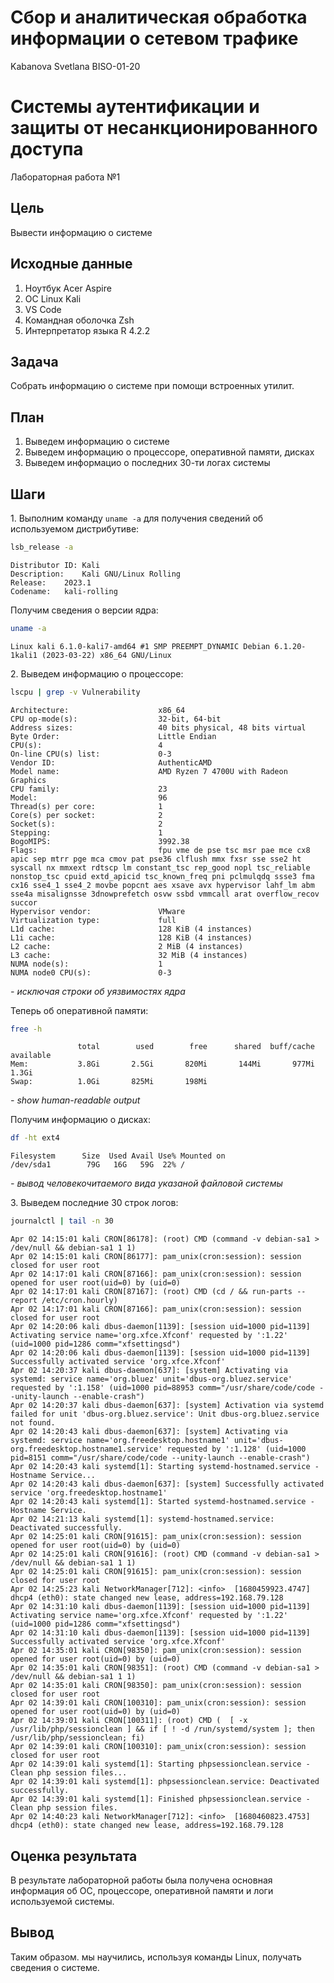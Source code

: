 # Сбор и аналитическая обработка информации о сетевом трафике
Kabanova Svetlana BISO-01-20

# Системы аутентификации и защиты от несанкционированного доступа

Лабораторная работа №1

## Цель

Вывести информацию о системе

## Исходные данные

1.  Ноутбук Acer Aspire
2.  ОС Linux Kali
3.  VS Code
4.  Командная оболочка Zsh
5.  Интерпретатор языка R 4.2.2

## Задача

Собрать информацию о системе при помощи встроенных утилит.

## План

1.  Выведем информацию о системе
2.  Выведем информацию о процессоре, оперативной памяти, дисках
3.  Выведем информацио о последних 30-ти логах системы

## Шаги

1\. Выполним команду `uname -a` для получения сведений об используемом
дистрибутиве:

``` zsh
lsb_release -a
```

    Distributor ID: Kali
    Description:    Kali GNU/Linux Rolling
    Release:    2023.1
    Codename:   kali-rolling

Получим сведения о версии ядра:

``` zsh
uname -a
```

    Linux kali 6.1.0-kali7-amd64 #1 SMP PREEMPT_DYNAMIC Debian 6.1.20-1kali1 (2023-03-22) x86_64 GNU/Linux

2\. Выведем информацию о процессоре:

``` zsh
lscpu | grep -v Vulnerability
```

    Architecture:                    x86_64
    CPU op-mode(s):                  32-bit, 64-bit
    Address sizes:                   40 bits physical, 48 bits virtual
    Byte Order:                      Little Endian
    CPU(s):                          4
    On-line CPU(s) list:             0-3
    Vendor ID:                       AuthenticAMD
    Model name:                      AMD Ryzen 7 4700U with Radeon Graphics
    CPU family:                      23
    Model:                           96
    Thread(s) per core:              1
    Core(s) per socket:              2
    Socket(s):                       2
    Stepping:                        1
    BogoMIPS:                        3992.38
    Flags:                           fpu vme de pse tsc msr pae mce cx8 apic sep mtrr pge mca cmov pat pse36 clflush mmx fxsr sse sse2 ht syscall nx mmxext rdtscp lm constant_tsc rep_good nopl tsc_reliable nonstop_tsc cpuid extd_apicid tsc_known_freq pni pclmulqdq ssse3 fma cx16 sse4_1 sse4_2 movbe popcnt aes xsave avx hypervisor lahf_lm abm sse4a misalignsse 3dnowprefetch osvw ssbd vmmcall arat overflow_recov succor
    Hypervisor vendor:               VMware
    Virtualization type:             full
    L1d cache:                       128 KiB (4 instances)
    L1i cache:                       128 KiB (4 instances)
    L2 cache:                        2 MiB (4 instances)
    L3 cache:                        32 MiB (4 instances)
    NUMA node(s):                    1
    NUMA node0 CPU(s):               0-3

*- исключая строки об уязвимостях ядра*

Теперь об оперативной памяти:

``` zsh
free -h
```

                   total        used        free      shared  buff/cache   available
    Mem:           3.8Gi       2.5Gi       820Mi       144Mi       977Mi       1.3Gi
    Swap:          1.0Gi       825Mi       198Mi

*- show human-readable output*

Получим информацию о дисках:

``` zsh
df -ht ext4
```

    Filesystem      Size  Used Avail Use% Mounted on
    /dev/sda1        79G   16G   59G  22% /

*- вывод человекочитаемого вида указаной файловой системы*

3\. Выведем последние 30 строк логов:

``` zsh
journalctl | tail -n 30
```

    Apr 02 14:15:01 kali CRON[86178]: (root) CMD (command -v debian-sa1 > /dev/null && debian-sa1 1 1)
    Apr 02 14:15:01 kali CRON[86177]: pam_unix(cron:session): session closed for user root
    Apr 02 14:17:01 kali CRON[87166]: pam_unix(cron:session): session opened for user root(uid=0) by (uid=0)
    Apr 02 14:17:01 kali CRON[87167]: (root) CMD (cd / && run-parts --report /etc/cron.hourly)
    Apr 02 14:17:01 kali CRON[87166]: pam_unix(cron:session): session closed for user root
    Apr 02 14:20:06 kali dbus-daemon[1139]: [session uid=1000 pid=1139] Activating service name='org.xfce.Xfconf' requested by ':1.22' (uid=1000 pid=1286 comm="xfsettingsd")
    Apr 02 14:20:06 kali dbus-daemon[1139]: [session uid=1000 pid=1139] Successfully activated service 'org.xfce.Xfconf'
    Apr 02 14:20:37 kali dbus-daemon[637]: [system] Activating via systemd: service name='org.bluez' unit='dbus-org.bluez.service' requested by ':1.158' (uid=1000 pid=88953 comm="/usr/share/code/code --unity-launch --enable-crash")
    Apr 02 14:20:37 kali dbus-daemon[637]: [system] Activation via systemd failed for unit 'dbus-org.bluez.service': Unit dbus-org.bluez.service not found.
    Apr 02 14:20:43 kali dbus-daemon[637]: [system] Activating via systemd: service name='org.freedesktop.hostname1' unit='dbus-org.freedesktop.hostname1.service' requested by ':1.128' (uid=1000 pid=8151 comm="/usr/share/code/code --unity-launch --enable-crash")
    Apr 02 14:20:43 kali systemd[1]: Starting systemd-hostnamed.service - Hostname Service...
    Apr 02 14:20:43 kali dbus-daemon[637]: [system] Successfully activated service 'org.freedesktop.hostname1'
    Apr 02 14:20:43 kali systemd[1]: Started systemd-hostnamed.service - Hostname Service.
    Apr 02 14:21:13 kali systemd[1]: systemd-hostnamed.service: Deactivated successfully.
    Apr 02 14:25:01 kali CRON[91615]: pam_unix(cron:session): session opened for user root(uid=0) by (uid=0)
    Apr 02 14:25:01 kali CRON[91616]: (root) CMD (command -v debian-sa1 > /dev/null && debian-sa1 1 1)
    Apr 02 14:25:01 kali CRON[91615]: pam_unix(cron:session): session closed for user root
    Apr 02 14:25:23 kali NetworkManager[712]: <info>  [1680459923.4747] dhcp4 (eth0): state changed new lease, address=192.168.79.128
    Apr 02 14:31:10 kali dbus-daemon[1139]: [session uid=1000 pid=1139] Activating service name='org.xfce.Xfconf' requested by ':1.22' (uid=1000 pid=1286 comm="xfsettingsd")
    Apr 02 14:31:10 kali dbus-daemon[1139]: [session uid=1000 pid=1139] Successfully activated service 'org.xfce.Xfconf'
    Apr 02 14:35:01 kali CRON[98350]: pam_unix(cron:session): session opened for user root(uid=0) by (uid=0)
    Apr 02 14:35:01 kali CRON[98351]: (root) CMD (command -v debian-sa1 > /dev/null && debian-sa1 1 1)
    Apr 02 14:35:01 kali CRON[98350]: pam_unix(cron:session): session closed for user root
    Apr 02 14:39:01 kali CRON[100310]: pam_unix(cron:session): session opened for user root(uid=0) by (uid=0)
    Apr 02 14:39:01 kali CRON[100311]: (root) CMD (  [ -x /usr/lib/php/sessionclean ] && if [ ! -d /run/systemd/system ]; then /usr/lib/php/sessionclean; fi)
    Apr 02 14:39:01 kali CRON[100310]: pam_unix(cron:session): session closed for user root
    Apr 02 14:39:01 kali systemd[1]: Starting phpsessionclean.service - Clean php session files...
    Apr 02 14:39:01 kali systemd[1]: phpsessionclean.service: Deactivated successfully.
    Apr 02 14:39:01 kali systemd[1]: Finished phpsessionclean.service - Clean php session files.
    Apr 02 14:40:23 kali NetworkManager[712]: <info>  [1680460823.4753] dhcp4 (eth0): state changed new lease, address=192.168.79.128

## Оценка результата

В результате лабораторной работы была получена основная информация об
ОС, процессоре, оперативной памяти и логи используемой системы.

## Вывод

Таким образом. мы научились, используя команды Linux, получать сведения
о системе.
